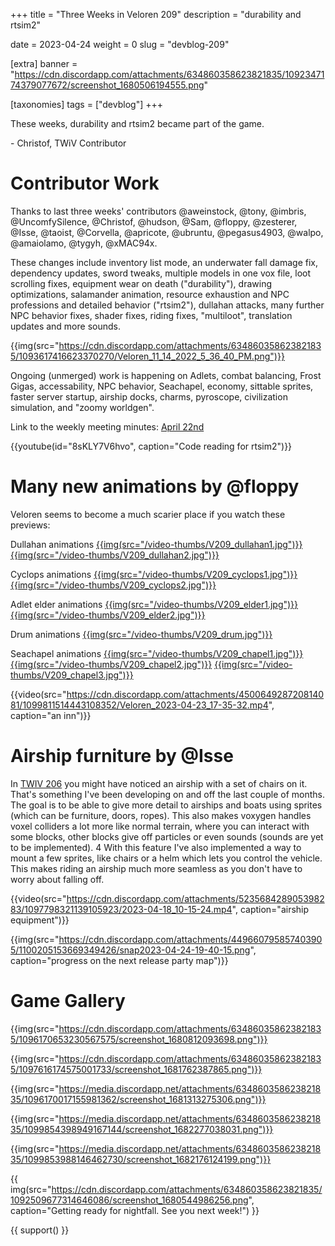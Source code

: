 +++
title = "Three Weeks in Veloren 209"
description = "durability and rtsim2"

date = 2023-04-24
weight = 0
slug = "devblog-209"

[extra]
banner = "https://cdn.discordapp.com/attachments/634860358623821835/1092347174379077672/screenshot_1680506194555.png"

[taxonomies]
tags = ["devblog"]
+++

These weeks, durability and rtsim2 became part of the game.

\- Christof, TWiV Contributor

# Contributor Work

Thanks to last three weeks' contributors @aweinstock, @tony, @imbris, @UncomfySilence, @Christof, @hudson, @Sam, @floppy, @zesterer, @Isse, @taoist,
@Corvella, @apricote, @ubruntu, @pegasus4903, @walpo, @amaiolamo, @tygyh, @xMAC94x.

These changes include inventory list mode, an underwater fall damage fix, dependency updates, sword tweaks, multiple models in one vox file, loot scrolling fixes,
equipment wear on death ("durability"), drawing optimizations, salamander animation, resource exhaustion and NPC professions and detailed behavior ("rtsim2"), 
dullahan attacks, many further NPC behavior fixes, shader fixes, riding fixes, "multiloot", translation updates and more sounds.

{{img(src="https://cdn.discordapp.com/attachments/634860358623821835/1093617416623370270/Veloren_11_14_2022_5_36_40_PM.png")}}

Ongoing (unmerged) work is happening on Adlets, combat balancing, Frost Gigas, accessability, NPC behavior, Seachapel, economy, sittable sprites, faster server startup, 
airship docks, charms, pyroscope, civilization simulation, and "zoomy worldgen".

Link to the weekly meeting minutes: [April 22nd](https://hackmd.io/@veloren/rJDqEFbQ3)

{{youtube(id="8sKLY7V6hvo", caption="Code reading for rtsim2")}}

# Many new animations by @floppy

Veloren seems to become a much scarier place if you watch these previews:

Dullahan animations
[{{img(src="/video-thumbs/V209_dullahan1.jpg")}}](https://streamable.com/3moyfc)
[{{img(src="/video-thumbs/V209_dullahan2.jpg")}}](https://streamable.com/h8o2cb)

Cyclops animations
[{{img(src="/video-thumbs/V209_cyclops1.jpg")}}](https://streamable.com/l9ot03)
[{{img(src="/video-thumbs/V209_cyclops2.jpg")}}](https://streamable.com/xp5pi9)

Adlet elder animations
[{{img(src="/video-thumbs/V209_elder1.jpg")}}](https://streamable.com/cfe572)
[{{img(src="/video-thumbs/V209_elder2.jpg")}}](https://streamable.com/6yb4xf)

Drum animations
[{{img(src="/video-thumbs/V209_drum.jpg")}}](https://streamable.com/5ygc85)

Seachapel animations
[{{img(src="/video-thumbs/V209_chapel1.jpg")}}](https://streamable.com/hgt3o7)
[{{img(src="/video-thumbs/V209_chapel2.jpg")}}](https://streamable.com/dziv3e)
[{{img(src="/video-thumbs/V209_chapel3.jpg")}}](https://streamable.com/mqbosh)

{{video(src="https://cdn.discordapp.com/attachments/450064928720814081/1099811514443108352/Veloren_2023-04-23_17-35-32.mp4", caption="an inn")}}

# Airship furniture by @Isse

In [TWIV 206](https://veloren.net/devblog-206/) you might have noticed an airship with a set of chairs on it. That's something I've been developing on and off the last couple of months. The goal is to be able to give more detail to airships and boats using sprites (which can be furniture, doors, ropes). This also makes voxygen handles voxel colliders a lot more like normal terrain, where you can interact with some blocks, other blocks give off particles or even sounds (sounds are yet to be implemented).
4
With this feature I've also implemented a way to mount a few sprites, like chairs or a helm which lets you control the vehicle. This makes riding an airship much more seamless as you don't have to worry about falling off.

{{video(src="https://cdn.discordapp.com/attachments/523568428905398283/1097798321139105923/2023-04-18_10-15-24.mp4", caption="airship equipment")}}

{{img(src="https://cdn.discordapp.com/attachments/449660795857403905/1100205153669349426/snap2023-04-24-19-40-15.png", caption="progress on the next release party map")}}

# Game Gallery 

{{img(src="https://cdn.discordapp.com/attachments/634860358623821835/1096170653230567575/screenshot_1680812093698.png")}}

{{img(src="https://cdn.discordapp.com/attachments/634860358623821835/1097616174575001733/screenshot_1681762387865.png")}}

{{img(src="https://media.discordapp.net/attachments/634860358623821835/1096170017155981362/screenshot_1681313275306.png")}}

{{img(src="https://media.discordapp.net/attachments/634860358623821835/1099854398949167144/screenshot_1682277038031.png")}}

{{img(src="https://media.discordapp.net/attachments/634860358623821835/1099853988146462730/screenshot_1682176124199.png")}}

{{
    img(src="https://cdn.discordapp.com/attachments/634860358623821835/1092509677314646086/screenshot_1680544986256.png",
    caption="Getting ready for nightfall. See you next week!")
}}

{{ support() }}
